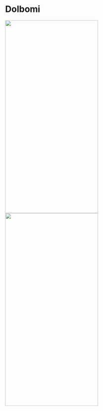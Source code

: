 # Dolbomi

<img src="https://user-images.githubusercontent.com/55440637/159391376-746e9d92-c209-4c28-b3de-9fd70670d218.png"  width="300" height="620">

<img src="https://user-images.githubusercontent.com/55440637/159391818-9f336d84-87c6-4e45-b078-74deea8d666d.png"  width="300" height="620">
